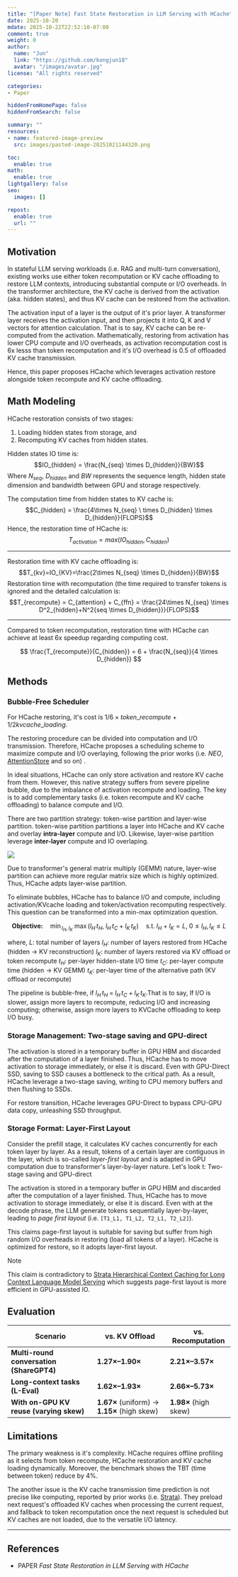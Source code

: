 ```yaml
---
title: "[Paper Note] Fast State Restoration in LLM Serving with HCache"
date: 2025-10-20
mdate: 2025-10-22T22:52:10-07:00
comment: true
weight: 0
author:
  name: "Jun"
  link: "https://github.com/kongjun18"
  avatar: "/images/avatar.jpg"
license: "All rights reserved"

categories:
- Paper

hiddenFromHomePage: false
hiddenFromSearch: false

summary: ""
resources:
- name: featured-image-preview
  src: images/pasted-image-20251021144320.png

toc:
  enable: true
math:
  enable: true
lightgallery: false
seo:
  images: []

repost:
  enable: true
  url: ""
---
```


## Motivation
In stateful LLM serving workloads (i.e. RAG and multi-turn conversation), existing works use either token recomputation or KV cache offloading to restore LLM contexts, introducing substantial compute or I/O overheads. In the transformer architecture, the KV cache is derived from the activation (aka. hidden states), and thus KV cache can be restored from the activation.

The activation input of a layer is the output of it's prior layer. A transformer layer receives the activation input, and then projects it into Q, K and V vectors for attention calculation. That is to say, KV cache can be re-computed from the activation. Mathematically, restoring from activation has lower CPU compute and I/O overheads, as activation recomputation cost is 6x lesss than token recomputation and it's I/O overhead is 0.5 of offloaded KV cache transmission.

Hence, this paper proposes HCache which leverages activation restore alongside token recompute and KV cache offloading.

## Math Modeling

HCache restoration consists of two stages:
1. Loading hidden states from storage, and
2. Recomputing KV caches from hidden states.

Hidden states IO time is:
$$IO_{hidden} = \frac{N_{seq} \times D_{hidden}}{BW}$$
Where $N_{seq}$, $D_{hidden}$ and $BW$ represents the sequence length, hidden state dimension and bandwidth between GPU and storage respectively.

The computation time from hidden states to KV cache is:
$$C_{hidden} = \frac{4\times N_{seq} \ times D_{hidden} \times D_{hidden}}{FLOPS}$$
Hence, the restoration time of HCache is:
$$T_{activation} = max (IO_{hidden}, C_{hidden})$$

---
Restoration time with KV cache offloading is:
$$T_{kv}=IO_{KV}=\frac{2\times N_{seq} \times D_{hidden}}{BW}$$
Restoration time with recomputation (the time required to transfer tokens is ignored and the detailed calculation is:
$$T_{recompute} = C_{attention} + C_{ffn} = \frac{24\times N_{seq} \times D^2_{hidden}+N^2{seq \times D_{hidden}}}{FLOPS}$$

---
Compared to token recomputation, restoration time with HCache can achieve at least 6x speedup regarding computing cost.


$$
\frac{T_{recompute}}{C_{hidden}} = 6 + \frac{N_{seq}}{4 \times D_{hidden}}
$$
## Methods

### Bubble-Free Scheduler
For HCache restoring, it's cost is $1/6 \times token\_recompute + 1/2 kvcache\_loading$.

The restoring procedure can be divided into computation and I/O transmission. Therefore, HCache proposes a scheduling scheme to maximize compute and I/O overlaying, following the prior works (i.e. *NEO*, [AttentionStore](https://kongjun18.github.io/posts/attentionstore-cost-effective-attention-reuse-across-multi-turn-conversations-in-large-language-model-serving) and so on) .

In ideal situations, HCache can only store activation and restore KV cache from them. However, this native strategy suffers from severe pipeline bubble, due to the imbalance of activation recompute and loading. The key is to add complementary tasks (i.e. token recompute and KV cache offloading) to balance compute and I/O. 

There are two partition strategy: token-wise partition and layer-wise partition. token-wise partition partitions a layer into HCache and KV cache and overlay **intra-layer** compute and I/O. Likewise, layer-wise partition leverage **inter-layer** compute and IO overlaping.

![](./images/pasted-image-20251021144320.png)

Due to transformer's general matrix multiply (GEMM) nature, layer-wise partition can achieve more regular matrix size which is highly optimized. Thus, HCache adpts layer-wise partition.

To eliminate bubbles, HCache has to balance I/O and compute, including activation/KVcache loading and token/activation recomputing respectively. This question can be transformed into a min-max optimization question.

$$
\textbf{Objective:} \quad
\min_{\,l_H,\,l_K}\ \max\Big(
    l_H \, t_H, \;
    l_H \, t_C + l_K \, t_K
\Big)
\quad
\text{s.t.} \;
l_H + l_K = L, \;
0 \le l_H, l_K \le L
$$

where,
$L$: total number of layers
$l_H$: number of layers restored from HCache (hidden → KV reconstruction)
$l_K$: number of layers restored via KV offload or token recompute
$t_H$: per-layer hidden-state I/O time
$t_C$: per-layer compute time (hidden → KV GEMM)
$t_K$: per-layer time of the alternative path (KV offload or recompute)

The pipeline is bubble-free, if $l_H \, t_H \;=\; l_H \, t_C \;+\; l_K \, t_K$.That is to say, If I/O is slower, assign more layers to recompute, reducing I/O and increasing computing; otherwise, assign more layers to KVCache offloading to keep I/O busy.

### Storage Management: Two-stage saving and GPU-direct 
The activation is stored in a temporary buffer in GPU HBM and discarded after the computation of a layer finished. Thus, HCache has to move activation to storage immediately, or else it is discard. Even with GPU-Direct SSD, saving to SSD causes a bottleneck to the critical path. As a result, HCache leverage a two-stage saving, writing to CPU memory buffers and then flushing to SSDs.

For restore transition, HCache leverages GPU-Direct to bypass CPU-GPU data copy, unleashing SSD throughput.

### Storage Format: Layer-First Layout
Consider the prefill stage, it calculates KV caches concurrently for each token layer by layer. As a result, tokens of a certain layer are contiguous in the layer, which is so-called *layer-first layout* and is adapted in GPU computation due to transformer's layer-by-layer nature. Let's look t: Two-stage saving and GPU-direct 

The activation is stored in a temporary buffer in GPU HBM and discarded after the computation of a layer finished. Thus, HCache has to move activation to storage immediately, or else it is discard. Even with at the decode phrase, the LLM generate tokens sequentially layer-by-layer, leading to *page first layout* (i.e. `[T1_L1, T1_L2, T2_L1, T2_L2]`).

This claims page-first layout is suitable for saving but suffer from high random I/O overheads in restoring (load all tokens of a layer). HCache is optimized for restore, so it adopts layer-first layout.

>[!NOTE]
>This claim is contradictory to [Strata Hierarchical Context Caching for Long Context Language Model Serving](https://kongjun18.github.io/posts/strata-hierarchical-context-caching-for-long-context-language-model-serving) which suggests page-first layout is more efficient in GPU-assisted IO.

## Evaluation

| Scenario                                 | vs. KV Offload                              | vs. Recomputation     |
| ---------------------------------------- | ------------------------------------------- | --------------------- |
| **Multi-round conversation (ShareGPT4)** | **1.27×–1.90×**                             | **2.21×–3.57×**       |
| **Long-context tasks (L-Eval)**          | **1.62×–1.93×**                             | **2.66×–5.73×**       |
| **With on-GPU KV reuse (varying skew)**  | **1.67×** (uniform) → **1.15×** (high skew) | **1.98×** (high skew) |

## Limitations
The primary weakness is it's complexity. HCache requires offline profiling as it selects from token recompute, HCache restoration and KV cache loading dynamically. Moreover, the benchmark shows the TBT (time between token) reduce by 4%.

The another issue is the KV cache transmission time prediction is not precise like computing, reported by prior works (i.e. [Strata](https://kongjun18.github.io/posts/strata-hierarchical-context-caching-for-long-context-language-model-serving)). They preload next request's offloaded KV caches when processing the current request, and fallback to token recomputation once the next request is scheduled but KV caches are not loaded, due to the versatile I/O latency.

---
## References
 - PAPER *Fast State Restoration in LLM Serving with HCache*